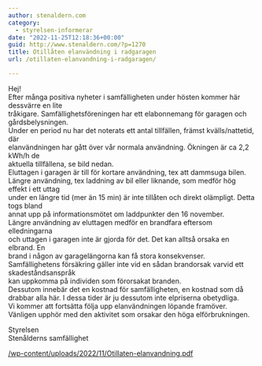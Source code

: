 ```yaml
---
author: stenaldern.com
category:
  - styrelsen-informerar
date: "2022-11-25T12:18:36+00:00"
guid: http://www.stenaldern.com/?p=1270
title: Otillåten elanvändning i radgaragen
url: /otillaten-elanvandning-i-radgaragen/

---
```

Hej!  
Efter många positiva nyheter i samfälligheten under hösten kommer här dessvärre en lite  
tråkigare. Samfällighetsföreningen har ett elabonnemang för garagen och gårdsbelysningen.  
Under en period nu har det noterats ett antal tillfällen, främst kvälls/nattetid, där  
elanvändningen har gått över vår normala användning. Ökningen är ca 2,2 kWh/h de  
aktuella tillfällena, se bild nedan.  
Eluttagen i garagen är till för kortare användning, tex att dammsuga bilen.  
Längre användning, tex laddning av bil eller liknande, som medför hög effekt i ett uttag  
under en längre tid (mer än 15 min) är inte tillåten och direkt olämpligt. Detta togs bland  
annat upp på informationsmötet om laddpunkter den 16 november.  
Längre användning av eluttagen medför en brandfara eftersom elledningarna  
och uttagen i garagen inte är gjorda för det. Det kan alltså orsaka en elbrand. En  
brand i någon av garagelängorna kan få stora konsekvenser.  
Samfällighetens försäkring gäller inte vid en sådan brandorsak varvid ett skadeståndsanspråk  
kan uppkomma på individen som förorsakat branden.  
Dessutom innebär det en kostnad för samfälligheten, en kostnad som då drabbar alla här. I dessa tider är ju dessutom inte elpriserna obetydliga.  
Vi kommer att fortsätta följa upp elanvändningen löpande framöver.  
Vänligen upphör med den aktivitet som orsakar den höga elförbrukningen.

Styrelsen  
Stenålderns samfällighet

[/wp-content/uploads/2022/11/Otillaten-elanvandning.pdf](/wp-content/uploads/2022/11/Otillaten-elanvandning.pdf)
